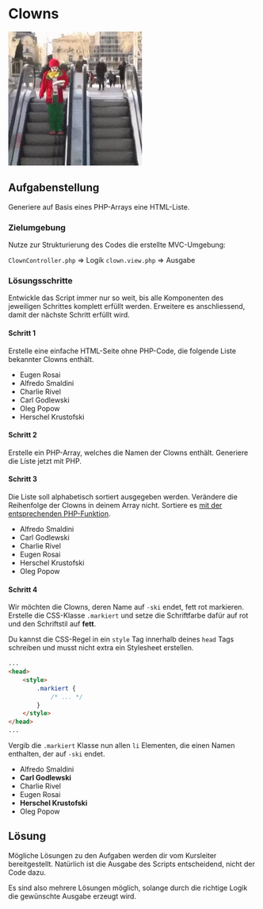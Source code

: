 # Clowns

![](res/clown.gif)

## Aufgabenstellung

Generiere auf Basis eines PHP-Arrays eine HTML-Liste.

### Zielumgebung

Nutze zur Strukturierung des Codes die erstellte MVC-Umgebung:

`ClownController.php` => Logik 
`clown.view.php` => Ausgabe

### Lösungsschritte

Entwickle das Script immer nur so weit, bis alle Komponenten des jeweiligen Schrittes komplett erfüllt werden. Erweitere es anschliessend, damit der nächste Schritt erfüllt wird.

#### Schritt 1

Erstelle eine einfache HTML-Seite ohne PHP-Code, die folgende Liste bekannter Clowns enthält.

* Eugen Rosai
* Alfredo Smaldini
* Charlie Rivel
* Carl Godlewski
* Oleg Popow
* Herschel Krustofski

#### Schritt 2

Erstelle ein PHP-Array, welches die Namen der Clowns enthält. Generiere die Liste jetzt mit PHP.

#### Schritt 3

Die Liste soll alphabetisch sortiert ausgegeben werden. Verändere die Reihenfolge der Clowns in deinem Array nicht. Sortiere es [mit der entsprechenden PHP-Funktion](https://secure.php.net/manual/de/array.sorting.php).

* Alfredo Smaldini
* Carl Godlewski
* Charlie Rivel
* Eugen Rosai
* Herschel Krustofski
* Oleg Popow

#### Schritt 4

Wir möchten die Clowns, deren Name auf `-ski` endet, fett rot markieren. Erstelle die CSS-Klasse `.markiert` und setze die Schriftfarbe dafür auf rot und den Schriftstil auf **fett**.

Du kannst die CSS-Regel in ein `style` Tag innerhalb deines `head` Tags schreiben und musst nicht extra ein Stylesheet erstellen.

```html
...
<head>
    <style>
        .markiert {
            /* ... */
        }
    </style>
</head>
...
```

Vergib die `.markiert` Klasse nun allen `li` Elementen, die einen Namen enthalten, der auf `-ski` endet.

* Alfredo Smaldini
* **Carl Godlewski**
* Charlie Rivel
* Eugen Rosai
* **Herschel Krustofski**
* Oleg Popow


## Lösung

Mögliche Lösungen zu den Aufgaben werden dir vom Kursleiter bereitgestellt. Natürlich ist die Ausgabe des Scripts entscheidend, nicht der Code dazu.

Es sind also mehrere Lösungen möglich, solange durch die richtige Logik die gewünschte Ausgabe erzeugt wird.
